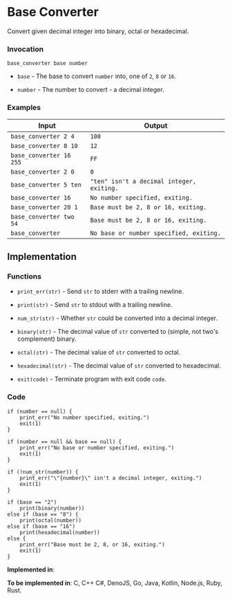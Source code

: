 # Base Converter

Convert given decimal integer into binary, octal or hexadecimal.

### Invocation

`base_converter base number`

- `base` - The base to convert `number` into, one of `2`, `8` or `16`.

- `number` - The number to convert - a decimal integer.

### Examples

| Input                   | Output                                    |
| ----------------------  | ----------------------------------------- |
| `base_converter 2 4`    | `100`                                     |
| `base_converter 8 10`   | `12`                                      |
| `base_converter 16 255` | `FF`                                      |
| `base_converter 2 0`    | `0`                                       |
| `base_converter 5 ten`  | `"ten" isn't a decimal integer, exiting.` |
| `base_converter 16`     | `No number specified, exiting.`           |
| `base_converter 20 1`   | `Base must be 2, 8 or 16, exiting.`       |
| `base_converter two 54` | `Base must be 2, 8 or 16, exiting.`       |
| `base_converter`        | `No base or number specified, exiting.`   |

## Implementation

### Functions

- `print_err(str)` - Send `str` to stderr with a trailing newline.

- `print(str)` - Send `str` to stdout with a trailing newline.

- `num_str(str)` - Whether `str` could be converted into a decimal integer.

- `binary(str)` - The decimal value of `str` converted to (simple, not two's complement) binary.

- `octal(str)` - The decimal value of `str` converted to octal.

- `hexadecimal(str)` - The decimal value of `str` converted to hexadecimal.

- `exit(code)` - Terminate program with exit code `code`.

### Code

```
if (number == null) {
    print_err("No number specified, exiting.")
    exit(1)
}

if (number == null && base == null) {
    print_err("No base or number specified, exiting.")
    exit(1)
}

if (!num_str(number)) {
    print_err("\"{number}\" isn't a decimal integer, exiting.")
    exit(1)
}

if (base == "2")
    print(binary(number))
else if (base == "8") {
    print(octal(number))
else if (base == "16")
    print(hexadecimal(number))
else {
    print_err("Base must be 2, 8, or 16, exiting.")
    exit(1)
}
```

**Implemented in**:

**To be implemented in**: C, C++ C#, DenoJS, Go, Java, Kotlin, Node.js, Ruby, Rust.
